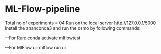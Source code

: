 # ML-Flow-pipeline
Total no of experiments = 04
Run on the local server http://127.0.0.1/5000
Install the ananconda3 and run the demo by following commands:

--For Run:
conda activate mlflowtest


--For MlFlow ui:
mlflow run ui

